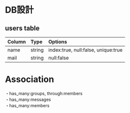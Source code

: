 # DB設計

## users table

|Column|Type|Options|
|:----|:----|:---|
|name|string|index:true, null:false, unique:true|
|mail|string|null:false|

# Association
・has_many:groups, through:members
<br>
・has_many:messages
<br>
・has_many:members
<br>
